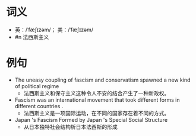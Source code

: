 # 词义
- 英：/ˈfæʃɪzəm/； 美：/ˈfæʃɪzəm/
- #n 法西斯主义
# 例句
- The uneasy coupling of fascism and conservatism spawned a new kind of political regime
	- 法西斯主义和保守主义这种令人不安的结合产生了一种新政权。
- Fascism was an international movement that took different forms in different countries .
	- 法西斯主义是一项国际运动，在不同的国家存在着不同的方式。
- Japan 's Fascism Formed by Japan 's Special Social Structure
	- 从日本独特社会结构析日本法西斯的形成

